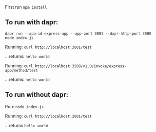 First run `npm install`

## To run with dapr:

`dapr run --app-id express-app --app-port 3001 --dapr-http-port 3500 node index.js`

Running: `curl http://localhost:3001/test`

...returns: `hello world`

Running: `curl http://localhost:3500/v1.0/invoke/express-app/method/test`

...returns: `hello world`

## To run without dapr:

Run: `node index.js`

Running: `curl http://localhost:3001/test`

...returns `hello world`

